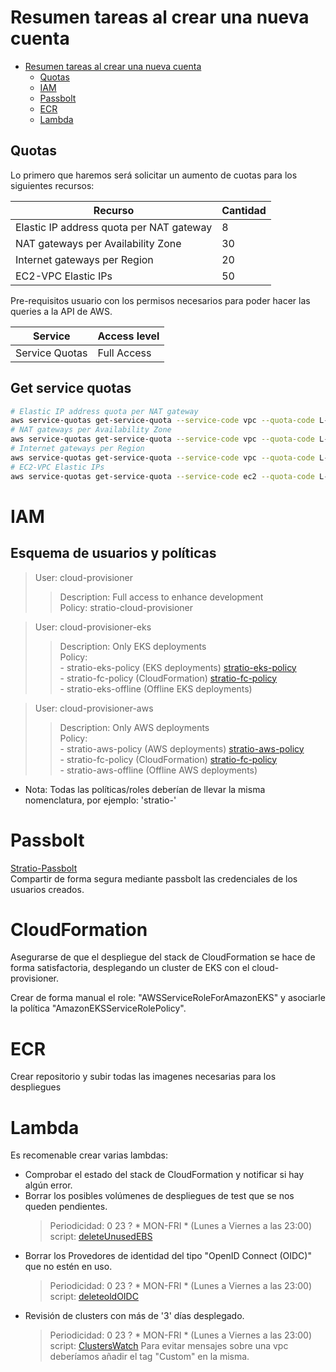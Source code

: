 # Resumen tareas al crear una nueva cuenta

* [Resumen tareas al crear una nueva cuenta](#resumen-tareas-al-crear-una-nueva-cuenta)
	* [Quotas](#quotas)
    * [IAM](#iam)
    * [Passbolt](#passbolt)
    * [ECR](#ecr)
    * [Lambda](#lambda)

## Quotas

Lo primero que haremos será solicitar un aumento de cuotas para los siguientes recursos:

| Recurso | Cantidad |
|---------|----------|
| Elastic IP address quota per NAT gateway | 8 |
| NAT gateways per Availability Zone | 30 |
| Internet gateways per Region | 20 |
| EC2-VPC Elastic IPs | 50 |

Pre-requisitos usuario con los permisos necesarios para poder hacer las queries a la API de AWS.

| Service | Access level |
|---------|--------------|
| Service Quotas | Full Access |

## Get service quotas

```bash
# Elastic IP address quota per NAT gateway
aws service-quotas get-service-quota --service-code vpc --quota-code L-5F53652F | jq '.Quota.Value' | cat
# NAT gateways per Availability Zone
aws service-quotas get-service-quota --service-code vpc --quota-code L-026E1A4D | jq '.Quota.Value' | cat
# Internet gateways per Region
aws service-quotas get-service-quota --service-code vpc --quota-code L-A4707A72 | jq '.Quota.Value' | cat
# EC2-VPC Elastic IPs
aws service-quotas get-service-quota --service-code ec2 --quota-code L-0263D0A3 | jq '.Quota.Value' | cat
```

# IAM

## Esquema de usuarios y políticas

> User: cloud-provisioner  
>>  Description: Full access to enhance development  
    Policy: stratio-cloud-provisioner  

> User: cloud-provisioner-eks
>>    Description: Only EKS deployments  
>>    Policy:  
>>        - stratio-eks-policy (EKS deployments) [stratio-eks-policy](../Permissions/EKS/eks_permission_ref.json)  
>>        - stratio-fc-policy (CloudFormation) [stratio-fc-policy](../Permissions/EKS/eks_Cloud_Formation.json)  
>>        - stratio-eks-offline (Offline EKS deployments)  

> User: cloud-provisioner-aws
>>    Description: Only AWS deployments  
>>    Policy:  
>>        - stratio-aws-policy (AWS deployments) [stratio-aws-policy](../Permissions/AWS/aws_permission_ref.json)  
>>        - stratio-fc-policy (CloudFormation) [stratio-fc-policy](../Permissions/AWS/aws_Cloud_Formation.json)  
>>        - stratio-aws-offline (Offline AWS deployments)  

* Nota: Todas las políticas/roles deberían de llevar la misma nomenclatura, por ejemplo: 'stratio-'

# Passbolt

[Stratio-Passbolt](https://llavero.int.stratio.com/)  
Compartir de forma segura mediante passbolt las credenciales de los usuarios creados.

# CloudFormation

Asegurarse de que el despliegue del stack de CloudFormation se hace de forma satisfactoria, desplegando un cluster de EKS con el cloud-provisioner.

Crear de forma manual el role: "AWSServiceRoleForAmazonEKS" y asociarle la política "AmazonEKSServiceRolePolicy".

# ECR

Crear repositorio y subir todas las imagenes necesarias para los despliegues

# Lambda

Es recomenable crear varias lambdas:

- Comprobar el estado del stack de CloudFormation y notificar si hay algún error.
- Borrar los posibles volúmenes de despliegues de test que se nos queden pendientes.
    > Periodicidad: 0 23 ? * MON-FRI * (Lunes a Viernes a las 23:00)
    > script: [deleteUnusedEBS](..//..//..//..//scripts/deleteUnusedEBS.py)
- Borrar los Provedores de identidad del tipo "OpenID Connect (OIDC)" que no estén en uso.
    > Periodicidad: 0 23 ? * MON-FRI * (Lunes a Viernes a las 23:00)
    > script: [deleteoldOIDC](..//..//..//..//scripts/delete_oidc.py)
- Revisión de clusters con más de '3' días desplegado.
    > Periodicidad: 0 23 ? * MON-FRI * (Lunes a Viernes a las 23:00)
    > script: [ClustersWatch](..//..//..//..//scripts/ClustersWatch.py)
    > Para evitar mensajes sobre una vpc deberíamos añadir el tag "Custom" en la misma.